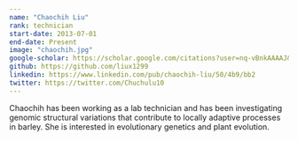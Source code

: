 ```yaml
---
name: "Chaochih Liu"
rank: technician
start-date: 2013-07-01
end-date: Present
image: "chaochih.jpg"
google-scholar: https://scholar.google.com/citations?user=nq-vBnkAAAAJ&hl=en&oi=ao
github: https://github.com/liux1299
linkedin: https://www.linkedin.com/pub/chaochih-liu/50/4b9/bb2
twitter: https://twitter.com/Chuchulu10
---
```


Chaochih has been working as a lab technician and has been investigating genomic structural variations that contribute to locally adaptive processes in barley. She is interested in evolutionary genetics and plant evolution.